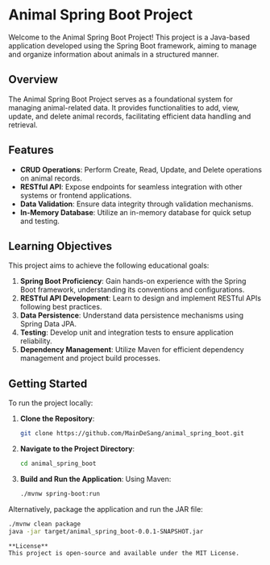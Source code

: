 # Animal Spring Boot Project

Welcome to the Animal Spring Boot Project! This project is a Java-based application developed using the Spring Boot framework, aiming to manage and organize information about animals in a structured manner.

## Overview

The Animal Spring Boot Project serves as a foundational system for managing animal-related data. It provides functionalities to add, view, update, and delete animal records, facilitating efficient data handling and retrieval.

## Features

- **CRUD Operations**: Perform Create, Read, Update, and Delete operations on animal records.
- **RESTful API**: Expose endpoints for seamless integration with other systems or frontend applications.
- **Data Validation**: Ensure data integrity through validation mechanisms.
- **In-Memory Database**: Utilize an in-memory database for quick setup and testing.

## Learning Objectives

This project aims to achieve the following educational goals:

1. **Spring Boot Proficiency**: Gain hands-on experience with the Spring Boot framework, understanding its conventions and configurations.
2. **RESTful API Development**: Learn to design and implement RESTful APIs following best practices.
3. **Data Persistence**: Understand data persistence mechanisms using Spring Data JPA.
4. **Testing**: Develop unit and integration tests to ensure application reliability.
5. **Dependency Management**: Utilize Maven for efficient dependency management and project build processes.

## Getting Started

To run the project locally:

1. **Clone the Repository**:
   ```bash
   git clone https://github.com/MainDeSang/animal_spring_boot.git

2. **Navigate to the Project Directory**:
   ```bash
   cd animal_spring_boot

3. **Build and Run the Application**:
   Using Maven:
   ```bash
   ./mvnw spring-boot:run
   
  Alternatively, package the application and run the JAR file:
  ```bash
  ./mvnw clean package
  java -jar target/animal_spring_boot-0.0.1-SNAPSHOT.jar

**License**
This project is open-source and available under the MIT License.
